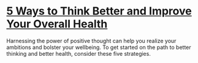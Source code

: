 
# [5 Ways to Think Better and Improve Your Overall Health](https://www.mindhaste.com/t/better-thinking/5-ways-to-think-better-and-improve-your-overall-health-98)

Harnessing the power of positive thought can help you realize your ambitions and bolster your wellbeing. To get started on the path to better thinking and better health, consider these five strategies.
    
